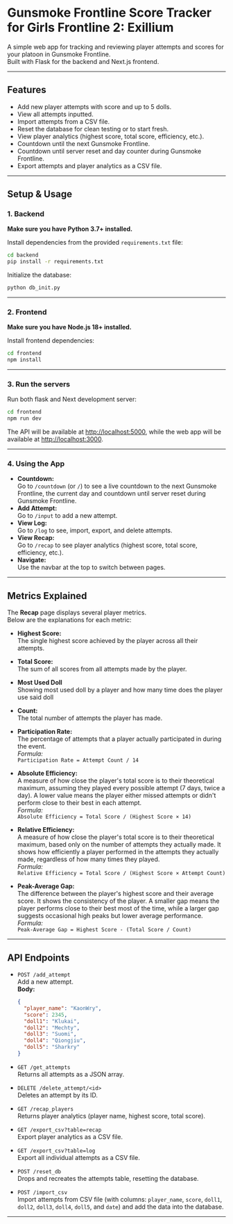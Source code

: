 # Gunsmoke Frontline Score Tracker for Girls Frontline 2: Exillium

A simple web app for tracking and reviewing player attempts and scores for your platoon in Gunsmoke Frontline.  
Built with Flask for the backend and Next.js frontend.

---

## Features

- Add new player attempts with score and up to 5 dolls.
- View all attempts inputted.
- Import attempts from a CSV file.
- Reset the database for clean testing or to start fresh.
- View player analytics (highest score, total score, efficiency, etc.).
- Countdown until the next Gunsmoke Frontline.
- Countdown until server reset and day counter during Gunsmoke Frontline.
- Export attempts and player analytics as a CSV file.

---

## Setup & Usage

### 1. Backend

**Make sure you have Python 3.7+ installed.**

Install dependencies from the provided `requirements.txt` file:

```sh
cd backend
pip install -r requirements.txt
```

Initialize the database:

```sh
python db_init.py
```

---

### 2. Frontend

**Make sure you have Node.js 18+ installed.**

Install frontend dependencies:

```sh
cd frontend
npm install
```

---

### 3. Run the servers

Run both flask and Next development server:

```sh
cd frontend
npm run dev
```

The API will be available at [http://localhost:5000](http://localhost:5000), while the web app will be available at [http://localhost:3000](http://localhost:3000).

---

### 4. Using the App

- **Countdown:**  
  Go to `/countdown` (or `/`) to see a live countdown to the next Gunsmoke Frontline, the current day and countdown until server reset during Gunsmoke Frontline.
- **Add Attempt:**  
  Go to `/input` to add a new attempt.
- **View Log:**  
  Go to `/log` to see, import, export, and delete attempts.
- **View Recap:**  
  Go to `/recap` to see player analytics (highest score, total score, efficiency, etc.).
- **Navigate:**  
  Use the navbar at the top to switch between pages.

---

## Metrics Explained

The **Recap** page displays several player metrics.  
Below are the explanations for each metric:

- **Highest Score:**  
  The single highest score achieved by the player across all their attempts.

- **Total Score:**  
  The sum of all scores from all attempts made by the player.

- **Most Used Doll**  
  Showing most used doll by a player and how many time does the player use said doll

- **Count:**  
  The total number of attempts the player has made.

- **Participation Rate:**  
  The percentage of attempts that a player actually participated in during the event.  
  _Formula:_  
  `Participation Rate = Attempt Count / 14`

- **Absolute Efficiency:**  
  A measure of how close the player's total score is to their theoretical maximum, assuming they played every possible attempt (7 days, twice a day). A lower value means the player either missed attempts or didn't perform close to their best in each attempt.  
  _Formula:_  
  `Absolute Efficiency = Total Score / (Highest Score × 14)`

- **Relative Efficiency:**  
  A measure of how close the player's total score is to their theoretical maximum, based only on the number of attempts they actually made. It shows how efficiently a player performed in the attempts they actually made, regardless of how many times they played.  
  _Formula:_  
  `Relative Efficiency = Total Score / (Highest Score × Attempt Count)`

- **Peak-Average Gap:**  
  The difference between the player's highest score and their average score. It shows the consistency of the player. A smaller gap means the player performs close to their best most of the time, while a larger gap suggests occasional high peaks but lower average performance.  
  _Formula:_  
  `Peak-Average Gap = Highest Score - (Total Score / Count)`

---

## API Endpoints

- `POST /add_attempt`  
  Add a new attempt.  
  **Body:**

  ```json
  {
    "player_name": "KaonWry",
    "score": 2345,
    "doll1": "Klukai",
    "doll2": "Mechty",
    "doll3": "Suomi",
    "doll4": "Qiongjiu",
    "doll5": "Sharkry"
  }
  ```

- `GET /get_attempts`  
  Returns all attempts as a JSON array.

- `DELETE /delete_attempt/<id>`  
  Deletes an attempt by its ID.

- `GET /recap_players`  
  Returns player analytics (player name, highest score, total score).

- `GET /export_csv?table=recap`  
  Export player analytics as a CSV file.

- `GET /export_csv?table=log`  
  Export all individual attempts as a CSV file.

- `POST /reset_db`  
  Drops and recreates the attempts table, resetting the database.

- `POST /import_csv`  
  Import attempts from CSV file (with columns: `player_name`, `score`, `doll1`, `doll2`, `doll3`, `doll4`, `doll5`, and `date`) and add the data into the database.

---
